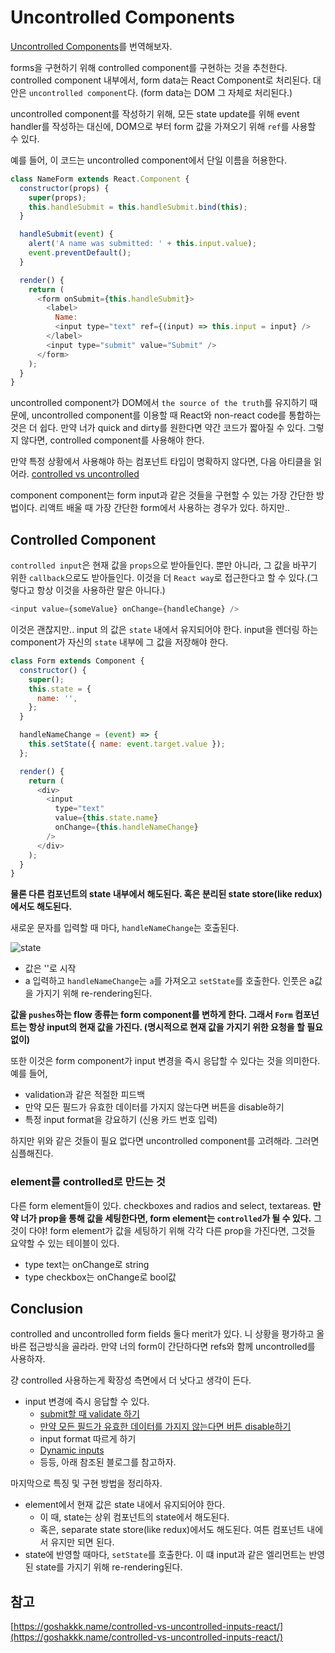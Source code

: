 # Uncontrolled Components

[Uncontrolled Components](https://reactjs.org/docs/uncontrolled-components.html)를 번역해보자.

forms을 구현하기 위해 controlled component를 구현하는 것을 추천한다. controlled component 내부에서, form data는 React Component로 처리된다. 대안은 `uncontrolled component`다. (form data는 DOM 그 자체로 처리된다.)

uncontrolled component를 작성하기 위해, 모든 state update를 위해 event handler를 작성하는 대신에, DOM으로 부터 form 값을 가져오기 위해 `ref`를 사용할 수 있다.

예를 들어, 이 코드는 uncontrolled component에서 단일 이름을 허용한다. 

```javascript
class NameForm extends React.Component {
  constructor(props) {
    super(props);
    this.handleSubmit = this.handleSubmit.bind(this);
  }

  handleSubmit(event) {
    alert('A name was submitted: ' + this.input.value);
    event.preventDefault();
  }

  render() {
    return (
      <form onSubmit={this.handleSubmit}>
        <label>
          Name:
          <input type="text" ref={(input) => this.input = input} />
        </label>
        <input type="submit" value="Submit" />
      </form>
    );
  }
}
```

uncontrolled component가 DOM에서 `the source of the truth`를 유지하기 때문에, uncontrolled component를 이용할 때 React와 non-react code를 통합하는 것은 더 쉽다. 만약 너가 quick and dirty를 원한다면 약간 코드가 짧아질 수 있다. 그렇지 않다면, controlled component를 사용해야 한다. 

만약 특정 상황에서 사용해야 하는 컴포넌트 타입이 명확하지 않다면, 다음 아티클을 읽어라.
[controlled vs uncontrolled](https://goshakkk.name/controlled-vs-uncontrolled-inputs-react/)

component component는 form input과 같은 것들을 구현할 수 있는 가장 간단한 방법이다. 리액트 배울 때 가장 간단한 form에서 사용하는 경우가 있다. 하지만..

## Controlled Component

`controlled input`은 현재 값을 `props`으로 받아들인다. 뿐만 아니라, 그 값을 바꾸기 위한 `callback`으로도 받아들인다. 이것을 더 `React way`로 접근한다고 할 수 있다.(그렇다고 항상 이것을 사용하란 말은 아니다.) 

```javascript
<input value={someValue} onChange={handleChange} />
```

이것은 괜찮지만.. input 의 값은 `state` 내에서 유지되어야 한다. input을 렌더링 하는 component가 자신의 `state` 내부에 그 값을 저장해야 한다.

```javascript
class Form extends Component {
  constructor() {
    super();
    this.state = {
      name: '',
    };
  }

  handleNameChange = (event) => {
    this.setState({ name: event.target.value });
  };

  render() {
    return (
      <div>
        <input
          type="text"
          value={this.state.name}
          onChange={this.handleNameChange}
        />
      </div>
    );
  }
}
```

**물론 다른 컴포넌트의 state 내부에서 해도된다. 혹은 분리된 state store(like redux) 에서도 해도된다.**

새로운 문자를 입력할 때 마다, `handleNameChange`는 호출된다. 

![state](https://d33wubrfki0l68.cloudfront.net/d92387dc57d2689c2b02e5f511b2b13c6b22433b/dbafb/assets/images/controlled-vs-uncontrolled/controlled-flow.png)

- 값은 ''로 시작
- a 입력하고 `handleNameChange`는 `a`를 가져오고 `setState`를 호출한다. 인풋은 a값을 가지기 위해 re-rendering된다.

**값을 `pushes`하는 flow 종류는 form component를 변하게 한다. 그래서 `Form` 컴포넌트는 항상 input의 현재 값을 가진다. (명시적으로 현재 값을 가지기 위한 요청을 할 필요 없이)**

또한 이것은 form component가 input 변경을 즉시 응답할 수 있다는 것을 의미한다. 예를 들어,

- validation과 같은 적절한 피드백
- 만약 모든 필드가 유효한 데이터를 가지지 않는다면 버튼을 disable하기
- 특정 input format을 강요하기 (신용 카드 번호 입력)

하지만 위와 같은 것들이 필요 없다면 uncontrolled component를 고려해라. 그러면 심플해진다.

### element를 controlled로 만드는 것

다른 form element들이 있다. checkboxes and radios and select, textareas. **만약 너가 prop을 통해 값을 세팅한다면, form element는 `controlled`가 될 수 있다.** 그것이 다야! form element가 값을 세팅하기 위해 각각 다른 prop을 가진다면, 그것들 요약할 수 있는 테이블이 있다. 

- type text는 onChange로 string
- type checkbox는 onChange로 bool값 

## Conclusion

controlled and uncontrolled form fields 둘다 merit가 있다. 니 상황을 평가하고 올바른 접근방식을 골라라. 만약 너의 form이 간단하다면 refs와 함께 uncontrolled를 사용하자. 

걍 controlled 사용하는게 확장성 측면에서 더 낫다고 생각이 든다.

- input 변경에 즉시 응답할 수 있다. 
  - [submit할 때 validate 하기](https://goshakkk.name/submit-time-validation-react/)
  - [만약 모든 필드가 유효한 데이터를 가지지 않는다면 버튼 disable하기](https://goshakkk.name/form-recipe-disable-submit-button-react/)
  - input format 따르게 하기
  - [Dynamic inputs](https://goshakkk.name/array-form-inputs/)
  - 등등, 아래 참조된 블로그를 참고하자.

마지막으로 특징 및 구현 방법을 정리하자.

- element에서 현재 값은 state 내에서 유지되어야 한다. 
  - 이 때, state는 상위 컴포넌트의 state에서 해도된다.
  - 혹은, separate state store(like redux)에서도 해도된다. 여튼 컴포넌트 내에서 유지만 되면 된다.
- state에 반영할 때마다, `setState`를 호출한다. 이 떄 input과 같은 엘리먼트는 반영된 state를 가지기 위해 re-rendering된다.

## 참고

[https://goshakkk.name/controlled-vs-uncontrolled-inputs-react/](https://goshakkk.name/controlled-vs-uncontrolled-inputs-react/)